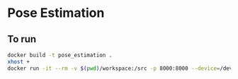 # Pose Estimation

## To run

```bash
docker build -t pose_estimation .
xhost +
docker run -it --rm -v $(pwd)/workspace:/src -p 8000:8000 --device=/dev/video2 -e DISPLAY=$DISPLAY -v /tmp/.X11-unix:/tmp/.X11-unix pose_estimation
```

